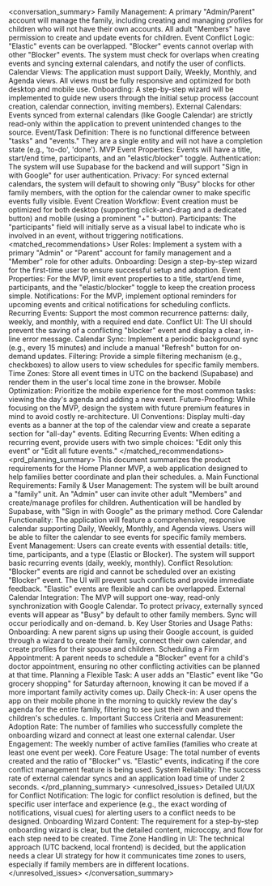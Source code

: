 <conversation_summary>
<decisions>
Family Management: A primary "Admin/Parent" account will manage the family, including creating and managing profiles for children who will not have their own accounts. All adult "Members" have permission to create and update events for children.
Event Conflict Logic: "Elastic" events can be overlapped. "Blocker" events cannot overlap with other "Blocker" events. The system must check for overlaps when creating events and syncing external calendars, and notify the user of conflicts.
Calendar Views: The application must support Daily, Weekly, Monthly, and Agenda views. All views must be fully responsive and optimized for both desktop and mobile use.
Onboarding: A step-by-step wizard will be implemented to guide new users through the initial setup process (account creation, calendar connection, inviting members).
External Calendars: Events synced from external calendars (like Google Calendar) are strictly read-only within the application to prevent unintended changes to the source.
Event/Task Definition: There is no functional difference between "tasks" and "events." They are a single entity and will not have a completion state (e.g., 'to-do', 'done').
MVP Event Properties: Events will have a title, start/end time, participants, and an "elastic/blocker" toggle.
Authentication: The system will use Supabase for the backend and will support "Sign in with Google" for user authentication.
Privacy: For synced external calendars, the system will default to showing only "Busy" blocks for other family members, with the option for the calendar owner to make specific events fully visible.
Event Creation Workflow: Event creation must be optimized for both desktop (supporting click-and-drag and a dedicated button) and mobile (using a prominent "+" button).
Participants: The "participants" field will initially serve as a visual label to indicate who is involved in an event, without triggering notifications.
</decisions>
<matched_recommendations>
User Roles: Implement a system with a primary "Admin" or "Parent" account for family management and a "Member" role for other adults.
Onboarding: Design a step-by-step wizard for the first-time user to ensure successful setup and adoption.
Event Properties: For the MVP, limit event properties to a title, start/end time, participants, and the "elastic/blocker" toggle to keep the creation process simple.
Notifications: For the MVP, implement optional reminders for upcoming events and critical notifications for scheduling conflicts.
Recurring Events: Support the most common recurrence patterns: daily, weekly, and monthly, with a required end date.
Conflict UI: The UI should prevent the saving of a conflicting "blocker" event and display a clear, in-line error message.
Calendar Sync: Implement a periodic background sync (e.g., every 15 minutes) and include a manual "Refresh" button for on-demand updates.
Filtering: Provide a simple filtering mechanism (e.g., checkboxes) to allow users to view schedules for specific family members.
Time Zones: Store all event times in UTC on the backend (Supabase) and render them in the user's local time zone in the browser.
Mobile Optimization: Prioritize the mobile experience for the most common tasks: viewing the day's agenda and adding a new event.
Future-Proofing: While focusing on the MVP, design the system with future premium features in mind to avoid costly re-architecture.
UI Conventions: Display multi-day events as a banner at the top of the calendar view and create a separate section for "all-day" events.
Editing Recurring Events: When editing a recurring event, provide users with two simple choices: "Edit only this event" or "Edit all future events."
</matched_recommendations>
<prd_planning_summary>
This document summarizes the product requirements for the Home Planner MVP, a web application designed to help families better coordinate and plan their schedules.
a. Main Functional Requirements:
Family & User Management: The system will be built around a "family" unit. An "Admin" user can invite other adult "Members" and create/manage profiles for children. Authentication will be handled by Supabase, with "Sign in with Google" as the primary method.
Core Calendar Functionality: The application will feature a comprehensive, responsive calendar supporting Daily, Weekly, Monthly, and Agenda views. Users will be able to filter the calendar to see events for specific family members.
Event Management: Users can create events with essential details: title, time, participants, and a type (Elastic or Blocker). The system will support basic recurring events (daily, weekly, monthly).
Conflict Resolution: "Blocker" events are rigid and cannot be scheduled over an existing "Blocker" event. The UI will prevent such conflicts and provide immediate feedback. "Elastic" events are flexible and can be overlapped.
External Calendar Integration: The MVP will support one-way, read-only synchronization with Google Calendar. To protect privacy, externally synced events will appear as "Busy" by default to other family members. Sync will occur periodically and on-demand.
b. Key User Stories and Usage Paths:
Onboarding: A new parent signs up using their Google account, is guided through a wizard to create their family, connect their own calendar, and create profiles for their spouse and children.
Scheduling a Firm Appointment: A parent needs to schedule a "Blocker" event for a child's doctor appointment, ensuring no other conflicting activities can be planned at that time.
Planning a Flexible Task: A user adds an "Elastic" event like "Go grocery shopping" for Saturday afternoon, knowing it can be moved if a more important family activity comes up.
Daily Check-in: A user opens the app on their mobile phone in the morning to quickly review the day's agenda for the entire family, filtering to see just their own and their children's schedules.
c. Important Success Criteria and Measurement:
Adoption Rate: The number of families who successfully complete the onboarding wizard and connect at least one external calendar.
User Engagement: The weekly number of active families (families who create at least one event per week).
Core Feature Usage: The total number of events created and the ratio of "Blocker" vs. "Elastic" events, indicating if the core conflict management feature is being used.
System Reliability: The success rate of external calendar syncs and an application load time of under 2 seconds.
</prd_planning_summary>
<unresolved_issues>
Detailed UI/UX for Conflict Notification: The logic for conflict resolution is defined, but the specific user interface and experience (e.g., the exact wording of notifications, visual cues) for alerting users to a conflict needs to be designed.
Onboarding Wizard Content: The requirement for a step-by-step onboarding wizard is clear, but the detailed content, microcopy, and flow for each step need to be created.
Time Zone Handling in UI: The technical approach (UTC backend, local frontend) is decided, but the application needs a clear UI strategy for how it communicates time zones to users, especially if family members are in different locations.
</unresolved_issues>
</conversation_summary>
